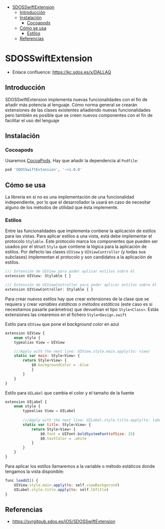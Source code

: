 - [SDOSSwiftExtension](#sdosswiftextension)
  - [Introducción](#introducci%C3%B3n)
  - [Instalación](#instalaci%C3%B3n)
    - [Cocoapods](#cocoapods)
  - [Cómo se usa](#c%C3%B3mo-se-usa)
    - [Estílos](#est%C3%ADlos)
  - [Referencias](#referencias)

# SDOSSwiftExtension

- Enlace confluence: https://kc.sdos.es/x/DALLAQ

## Introducción
SDOSSwiftExtension implementa nuevas funcionalidades con el fin de añadir más potencia al lenguaje. Cómo norma general se crearán extensiones de las clases existentes añadiendo nuevas funcionalidades pero también es posible que se creen nuevos componentes con el fin de facilitar el uso del lenguaje

## Instalación

### Cocoapods

Usaremos [CocoaPods](https://cocoapods.org). Hay que añadir la dependencia al `Podfile`:

```ruby
pod 'SDOSSwiftExtension', '~>1.0.0' 
```

## Cómo se usa

La librería en sí no es una implementación de una funcionalidad independiente, por lo que el desarrollador la usará en caso de necesitar alguno de los métodos de utilidad que ésta implemente.

### Estílos

Entre las funcionalidades que implementa contiene la aplicación de estílos para las vistas. Para aplicar estilos a una vista, está debe implementar el protocolo `Stylable`. Este protocolo marca los componentes que pueden ser usados por el struct `Style` que contiene la lógica para la aplicación de estilos. Por defecto las clases `UIView` y `UIViewController` (y todas sus subclases) implementan el protocolo y son candidatos a la aplicación de estilos.
```js
/// Extensión de UIView para poder aplicar estilos sobre él
extension UIView: Stylable { }

/// Extensión de UIViewController para poder aplicar estilos sobre él
extension UIViewController: Stylable { }
```

Para crear nuevos estílos hay que crear extensiones de la clase que se requiera y crear *variables estáticas* o *métodos estáticos* (este caso es si necesitamos pasarle parámetros) que devuelvan el tipo `Style<Class>`. Estás extensiones las crearemos en el fichero `Style+Design.swift`

Estílo para `UIView` que pone el *background color* en azul
``` js
extension UIView {
    enum style {
    typealias View = UIView

    ///Apply with the next line: UIView.style.main.apply(to: view)
    static var main: Style<View> {
        return Style<View> {
            $0.backgroundColor = .blue
            }
        }
    }
}
```

Estílo para `UILabel` que cambia el color y el tamaño de la fuente
``` js
extension UILabel {
    enum style {
        typealias View = UILabel
        
        ///Apply with the next line: UILabel.style.title.apply(to: label)
        static var title: Style<View> {
            return Style<View> {
                $0.font = UIFont.boldSystemFont(ofSize: 25)
                $0.textColor = .white
            }
        }
    }
}
```

Para aplicar los estílos llamaremos a la variable o método estáticos donde tengamos la vista disponible:

``` js
func loadUI() {
    UIView.style.main.apply(to: self.viewBackgorund)
    UILabel.style.title.apply(to: self.lbTitle)
}
```

## Referencias
* https://svrgitpub.sdos.es/iOS/SDOSSwiftExtension
